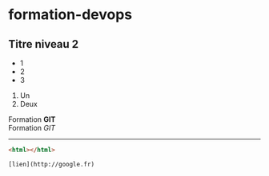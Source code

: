 # formation-devops
## Titre niveau 2

+ 1  
+ 2  
+ 3  

1. Un  
2. Deux  

Formation **GIT**  
Formation *GIT*  

---

```html
<html></html>

[lien](http://google.fr)
